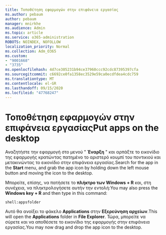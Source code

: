 ```yaml
---
title: Τοποθέτηση εφαρμογών στην επιφάνεια εργασίας
ms.author: pebaum
author: pebaum
manager: mnirkhe
ms.audience: Admin
ms.topic: article
ms.service: o365-administration
ROBOTS: NOINDEX, NOFOLLOW
localization_priority: Normal
ms.collection: Adm_O365
ms.custom:
- "9001668"
- "3735"
ms.openlocfilehash: 4d7ce305231b94ce37960ccc92cdc87395397cfa
ms.sourcegitcommit: c6692ce0fa1358ec3529e59ca0ecdfdea4cdc759
ms.translationtype: MT
ms.contentlocale: el-GR
ms.lasthandoff: 09/15/2020
ms.locfileid: "47768247"
---
```

# <a name="put-apps-on-the-desktop"></a><span data-ttu-id="727e6-102">Τοποθέτηση εφαρμογών στην επιφάνεια εργασίας</span><span class="sxs-lookup"><span data-stu-id="727e6-102">Put apps on the desktop</span></span>

<span data-ttu-id="727e6-103">Αναζητήστε την εφαρμογή στο μενού " **Έναρξη** " και αρπάξτε το εικονίδιο της εφαρμογής κρατώντας πατημένο το αριστερό κουμπί του ποντικιού και μετακινώντας το εικονίδιο στην επιφάνεια εργασίας.</span><span class="sxs-lookup"><span data-stu-id="727e6-103">Search for the app in the **Start** menu, and grab the app icon by holding down the left mouse button and moving the icon to the desktop.</span></span>

<span data-ttu-id="727e6-104">Μπορείτε, επίσης, να πατήσετε το **πλήκτρο των Windows + R** και, στη συνέχεια, να πληκτρολογήσετε αυτήν την εντολή:</span><span class="sxs-lookup"><span data-stu-id="727e6-104">You may also press the **Windows key + R** and then type in this command:</span></span>

`shell:appsfolder`

<span data-ttu-id="727e6-105">Αυτό θα ανοίξει το φάκελο **Applications** στην **Εξερεύνηση αρχείων**.</span><span class="sxs-lookup"><span data-stu-id="727e6-105">This will open the **Applications** folder in **File Explorer**.</span></span> <span data-ttu-id="727e6-106">Τώρα, μπορείτε να σύρετε και να αποθέσετε το εικονίδιο της εφαρμογής στην επιφάνεια εργασίας.</span><span class="sxs-lookup"><span data-stu-id="727e6-106">You may now drag and drop the app icon to the desktop.</span></span>
